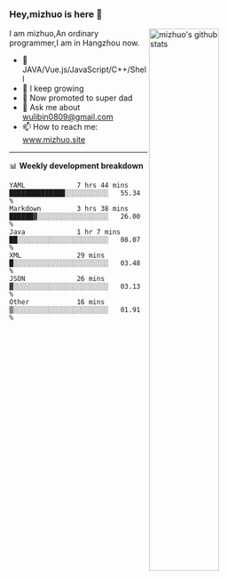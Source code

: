 ### Hey,mizhuo is here 👋

<img align="right" alt="mizhuo's github stats" width="50%" src="https://github-readme-stats.vercel.app/api?username=mizhuo&theme=tokyonight&show_icons=true">

I am mizhuo,An ordinary programmer,I am in Hangzhou now.

- 🔭 JAVA/Vue.js/JavaScript/C++/Shell
- 🌱 I keep growing
- 🤔 Now promoted to super dad
- 💬 Ask me about wulibin0809@gmail.com
- 📫 How to reach me: www.mizhuo.site

---
📊 **Weekly development breakdown**

<!--START_SECTION:waka-->

```text
YAML             7 hrs 44 mins   ██████████████░░░░░░░░░░░   55.34 %
Markdown         3 hrs 38 mins   ██████▓░░░░░░░░░░░░░░░░░░   26.00 %
Java             1 hr 7 mins     ██░░░░░░░░░░░░░░░░░░░░░░░   08.07 %
XML              29 mins         █░░░░░░░░░░░░░░░░░░░░░░░░   03.48 %
JSON             26 mins         ▓░░░░░░░░░░░░░░░░░░░░░░░░   03.13 %
Other            16 mins         ▒░░░░░░░░░░░░░░░░░░░░░░░░   01.91 %
```

<!--END_SECTION:waka-->
